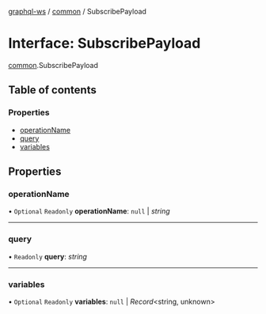 [graphql-ws](../README.md) / [common](../modules/common.md) / SubscribePayload

# Interface: SubscribePayload

[common](../modules/common.md).SubscribePayload

## Table of contents

### Properties

- [operationName](common.subscribepayload.md#operationname)
- [query](common.subscribepayload.md#query)
- [variables](common.subscribepayload.md#variables)

## Properties

### operationName

• `Optional` `Readonly` **operationName**: ``null`` \| *string*

___

### query

• `Readonly` **query**: *string*

___

### variables

• `Optional` `Readonly` **variables**: ``null`` \| *Record*<string, unknown\>

